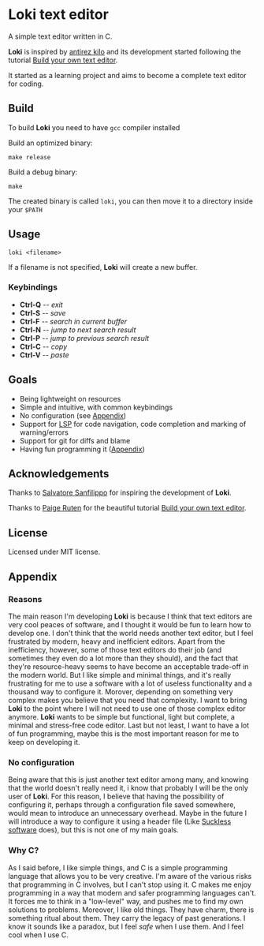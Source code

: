 # Loki text editor

A simple text editor written in C.

**Loki** is inspired by [antirez kilo](https://github.com/antirez/kilo) and its development started following the tutorial [Build your own text editor](https://viewsourcecode.org/snaptoken/kilo/).

It started as a learning project and aims to become a complete text editor for coding.

## Build
To build **Loki** you need to have `gcc` compiler installed

Build an optimized binary:
```shell
make release
```
Build a debug binary:
```shell
make
```

The created binary is called `loki`, you can then move it to a directory inside your `$PATH`

## Usage
```shell
loki <filename>
```
If a filename is not specified, **Loki** will create a new buffer.
### Keybindings
* **Ctrl-Q** -- _exit_
* **Ctrl-S** -- _save_
* **Ctrl-F** -- _search in current buffer_
* **Ctrl-N** -- _jump to next search result_
* **Ctrl-P** -- _jump to previous search result_
* **Ctrl-C** -- _copy_
* **Ctrl-V** -- _paste_

## Goals
* Being lightweight on resources
* Simple and intuitive, with common keybindings
* No configuration (see [Appendix](#no-configuration))
* Support for [LSP](https://en.wikipedia.org/wiki/Language_Server_Protocol) for code navigation, code completion and marking of warning/errors
* Support for git for diffs and blame
* Having fun programming it ([Appendix](#why-c))


## Acknowledgements
Thanks to [Salvatore Sanfilippo](https://github.com/antirez) for inspiring the development of **Loki**.

Thanks to [Paige Ruten](https://github.com/paigeruten) for the beautiful tutorial [Build your own text editor](https://viewsourcecode.org/snaptoken/kilo/).


## License
Licensed under MIT license.

## Appendix
### Reasons
The main reason I'm developing **Loki** is because I think that text editors are very cool peaces of software, and I thought it would be fun to learn how to develop one.
I don't think that the world needs another text editor, but I feel frustrated by modern, heavy and inefficient editors. Apart from the inefficiency, however, some of those text editors do their job (and sometimes they even do a lot more than they should), and the fact that they're resource-heavy seems to have become an acceptable trade-off in the modern world. But I like simple and minimal things, and it's really frustrating for me to use a software with a lot of useless functionality and a thousand way to configure it. Morover, depending on something very complex makes you believe that you need that complexity. I want to bring **Loki** to the point where I will not need to use one of those complex editor anymore. **Loki** wants to be simple but functional, light but complete, a minimal and stress-free code editor. Last but not least, I want to have a lot of fun programming, maybe this is the most important reason for me to keep on developing it.

### No configuration
Being aware that this is just another text editor among many, and knowing that the world doesn't really need it, i know that probably I will be the only user of **Loki**. For this reason, I believe that having the possibility of configuring it, perhaps through a configuration file saved somewhere, would mean to introduce an unnecessary overhead. Maybe in the future I will introduce a way to configure it using a header file (Like [Suckless software](https://suckless.org/) does), but this is not one of my main goals.
### Why C?
As I said before, I like simple things, and C is a simple programming language that allows you to be very creative. I'm aware of the various risks that programming in C involves, but I can't stop using it. C makes me enjoy programming in a way that modern and safer programming languages can't. It forces me to think in a "low-level" way, and pushes me to find my own solutions to problems. Moreover, I like old things. They have charm, there is something ritual about them. They carry the legacy of past generations. I know it sounds like a paradox, but I feel _safe_ when I use them. And I feel cool when I use C.